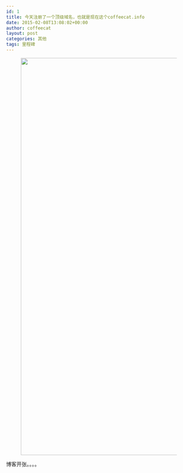 ```yaml
---
id: 1
title: 今天注册了一个顶级域名，也就是现在这个coffeecat.info
date: 2015-02-08T13:08:02+00:00
author: coffeecat
layout: post
categories: 其他
tags: 里程碑
---
```

<div id='gallery-1' class='gallery galleryid-1 gallery-columns-3 gallery-size-thumbnail'>
  <figure class='gallery-item'> 
  
  <div class='gallery-icon landscape'>
    <a href='https://routeragency.com/?attachment_id=6'><img width="1728" height="1080" src="https://jibenfa.github.io/uploads/2015/02/img200706111625248125.jpg" class="attachment-thumbnail size-thumbnail" alt="" /></a>
  </div></figure>
</div>

博客开张。。。。